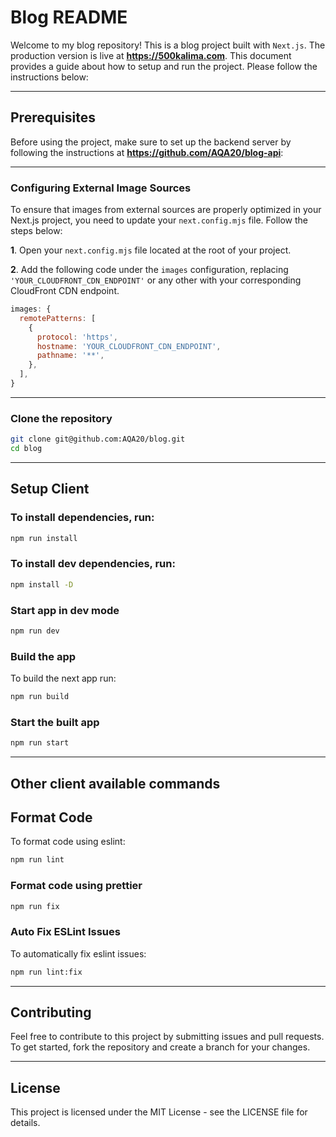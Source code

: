 # Blog README

Welcome to my blog repository! This is a blog project built with `Next.js`. The production version is live at **https://500kalima.com**. This document provides a guide about how to setup and run the project. Please follow the instructions below:

---

## Prerequisites

Before using the project, make sure to set up the backend server by following the instructions at **https://github.com/AQA20/blog-api**:

---

### Configuring External Image Sources

To ensure that images from external sources are properly optimized in your Next.js project, you need to update your `next.config.mjs` file. Follow the steps below:

**1**. Open your `next.config.mjs` file located at the root of your project.

**2**. Add the following code under the `images` configuration, replacing `'YOUR_CLOUDFRONT_CDN_ENDPOINT'` or any other with your corresponding CloudFront CDN endpoint.

```js
images: {
  remotePatterns: [
    {
      protocol: 'https',
      hostname: 'YOUR_CLOUDFRONT_CDN_ENDPOINT',
      pathname: '**',
    },
  ],
}
```

---

### Clone the repository

```bash
git clone git@github.com:AQA20/blog.git
cd blog
```

---

## Setup Client

### To install dependencies, run:

```bash
npm run install
```

### To install dev dependencies, run:

```bash
npm install -D
```

### Start app in dev mode

```bash
npm run dev
```

### Build the app

To build the next app run:

```bash
npm run build
```

### Start the built app

```bash
npm run start
```

---

## Other client available commands

## Format Code

To format code using eslint:

```bash
npm run lint
```

### Format code using prettier

```bash
npm run fix
```

### Auto Fix ESLint Issues

To automatically fix eslint issues:

```bash
npm run lint:fix
```

---

## Contributing

Feel free to contribute to this project by submitting issues and pull requests. To get started, fork the repository and create a branch for your changes.

---

## License

This project is licensed under the MIT License - see the LICENSE file for details.
